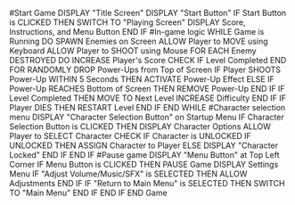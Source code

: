 #Start Game
DISPLAY "Title Screen"
DISPLAY "Start Button"
IF Start Button is CLICKED THEN
    SWITCH TO "Playing Screen"
    DISPLAY Score, Instructions, and Menu Button
END IF
#In-game logic
WHILE Game is Running DO
    SPAWN Enemies on Screen
    ALLOW Player to MOVE using Keyboard
    ALLOW Player to SHOOT using Mouse
    FOR EACH Enemy DESTROYED DO
        INCREASE Player's Score
        CHECK IF Level Completed
    END FOR
    RANDOMLY DROP Power-Ups from Top of Screen
    IF Player SHOOTS Power-Up WITHIN 5 Seconds THEN
        ACTIVATE Power-Up Effect
    ELSE IF Power-Up REACHES Bottom of Screen THEN
        REMOVE Power-Up
    END IF
    IF Level Completed THEN
        MOVE TO Next Level
        INCREASE Difficulty
    END IF
    IF Player DIES THEN
        RESTART Level
    END IF
END WHILE
#Character selection menu
DISPLAY "Character Selection Button" on Startup Menu
IF Character Selection Button is CLICKED THEN
    DISPLAY Character Options
    ALLOW Player to SELECT Character
    CHECK IF Character is UNLOCKED
    IF UNLOCKED THEN
        ASSIGN Character to Player
    ELSE
        DISPLAY "Character Locked"
    END IF
END IF
#Pause game
DISPLAY "Menu Button" at Top Left Corner
IF Menu Button is CLICKED THEN
    PAUSE Game
    DISPLAY Settings Menu
    IF "Adjust Volume/Music/SFX" is SELECTED THEN
        ALLOW Adjustments
    END IF
    IF "Return to Main Menu" is SELECTED THEN
        SWITCH TO "Main Menu"
    END IF
END IF
END Game
